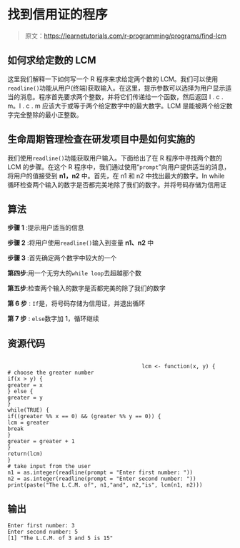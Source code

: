 # 找到信用证的程序

> 原文：<https://learnetutorials.com/r-programming/programs/find-lcm>

## 如何求给定数的 LCM

这里我们解释一下如何写一个 R 程序来求给定两个数的 LCM。我们可以使用`readline()`功能从用户(终端)获取输入。在这里，提示参数可以选择为用户显示适当的消息。程序首先要求两个整数，并将它们传递给一个函数，然后返回 l . c . m。l . c . m 应该大于或等于两个给定数字中的最大数字。LCM 是能被两个给定数字完全整除的最小正整数。

## 生命周期管理检查在研发项目中是如何实施的

我们使用`readline()`功能获取用户输入。下面给出了在 R 程序中寻找两个数的 LCM 的步骤。在这个 R 程序中，我们通过使用“`prompt`”向用户提供适当的消息，将用户的值接受到 **n1，n2** 中。首先，在 n1 和 n2 中找出最大的数字。In while 循环检查两个输入的数字是否都完美地除了我们的数字。并将号码存储为信用证

## 算法

**步骤 1** :提示用户适当的信息

**步骤 2** :将用户使用`readline()`输入到变量 **n1、n2** 中

**步骤 3** :首先确定两个数字中较大的一个

**第四步**:用一个无穷大的`while loop`去超越那个数

**第五步**:检查两个输入的数字是否都完美的除了我们的数字

**第 6 步** : `If`是，将号码存储为信用证，并退出循环

**第 7 步** : `else`数字加 1，循环继续

## 资源代码

```

                                          lcm <- function(x, y) {
# choose the greater number
if(x > y) {
greater = x
} else {
greater = y
}
while(TRUE) {
if((greater %% x == 0) && (greater %% y == 0)) {
lcm = greater
break
}
greater = greater + 1
}
return(lcm)
}
# take input from the user
n1 = as.integer(readline(prompt = "Enter first number: "))
n2 = as.integer(readline(prompt = "Enter second number: "))
print(paste("The L.C.M. of", n1,"and", n2,"is", lcm(n1, n2)))

```

## 输出

```
Enter first number: 3
Enter second number: 5
[1] "The L.C.M. of 3 and 5 is 15"
```